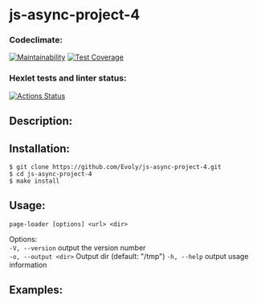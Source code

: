 # js-async-project-4

### Codeclimate:
[![Maintainability](https://api.codeclimate.com/v1/badges/12fc8152fea2d7eaf88a/maintainability)](https://codeclimate.com/github/Evoly/js-async-project-4/maintainability)
[![Test Coverage](https://api.codeclimate.com/v1/badges/12fc8152fea2d7eaf88a/test_coverage)](https://codeclimate.com/github/Evoly/js-async-project-4/test_coverage)

### Hexlet tests and linter status:
[![Actions Status](https://github.com/Evoly/js-async-project-4/actions/workflows/hexlet-check.yml/badge.svg)](https://github.com/Evoly/js-async-project-4/actions)


## Description:
    

## Installation:
```shell
$ git clone https://github.com/Evoly/js-async-project-4.git
$ cd js-async-project-4
$ make install
```

## Usage:
```page-loader [options] <url> <dir>```

Options:  
`-V, --version` output the version number  
`-o, --output <dir>` Output dir (default: "/tmp")
`-h, --help` output usage information  


## Examples: